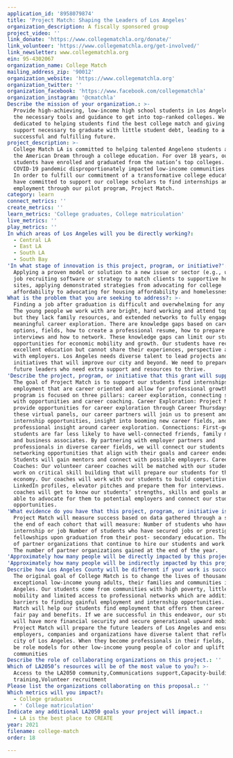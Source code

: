 ```yaml
---
application_id: '8958079874'
title: 'Project Match: Shaping the Leaders of Los Angeles'
organization_description: A fiscally sponsored group
project_video: ''
link_donate: 'https://www.collegematchla.org/donate/'
link_volunteer: 'https://www.collegematchla.org/get-involved/'
link_newsletter: www.collegematchla.org
ein: 95-4302067
organization_name: College Match
mailing_address_zip: '90012'
organization_website: 'https://www.collegematchla.org'
organization_twitter: ''
organization_facebook: 'https://www.facebook.com/collegematchla'
organization_instagram: '@cmatchla'
Describe the mission of your organization.: >-
  Provide high-achieving, low-income high school students in Los Angeles County
  the necessary tools and guidance to get into top-ranked colleges. We are
  dedicated to helping students find the best college match and giving them the
  support necessary to graduate with little student debt, leading to a
  successful and fulfilling future.
project_description: >-
  College Match LA is committed to helping talented Angeleno students achieve
  the American Dream through a college education. For over 18 years, our
  students have enrolled and graduated from the nation’s top colleges. The
  COVID-19 pandemic disproportionately impacted low-income communities of color.
  In order to fulfill our commitment of a transformative college education we
  have committed to support our college scholars to find internships and gainful
  employment through our pilot program, Project Match.
category: learn
connect_metrics: ''
create_metrics: ''
learn_metrics: 'College graduates, College matriculation'
live_metrics: ''
play_metrics: ''
In which areas of Los Angeles will you be directly working?:
  - Central LA
  - East LA
  - South LA
  - South Bay
'In what stage of innovation is this project, program, or initiative?': >-
  Applying a proven model or solution to a new issue or sector (e.g., using a
  job recruiting software or strategy to match clients to supportive housing
  sites, applying demonstrated strategies from advocating for college
  affordability to advocating for housing affordability and homelessness, etc.)
What is the problem that you are seeking to address?: >-
  Finding a job after graduation is difficult and overwhelming for any student.
  The young people we work with are bright, hard working and attend top colleges
  but they lack family resources, and extended networks to fully engage in
  meaningful career exploration. There are knowledge gaps based on career
  options, fields, how to create a professional resume, how to prepare for
  interviews and how to network. These knowledge gaps can limit our students’
  opportunities for economic mobility and growth. Our students have received an
  excellent education but cannot share their experiences, perspective and ideas
  with employers. Los Angeles needs diverse talent to lead projects and
  initiatives that will improve our city and beyond. We need to prepare our
  future leaders who need extra support and resources to thrive.
'Describe the project, program, or initiative that this grant will support to address the problem identified.': >-
  The goal of Project Match is to support our students find internships and
  employment that are career oriented and allow for professional growth. The
  program is focused on three pillars: career exploration, connecting students
  with opportunities and career coaching. Career Exploration: Project Match will
  provide opportunities for career exploration through Career Thursdays. During
  these virtual panels, our career partners will join us to present and share
  internship opportunities, insight into booming new career fields, and
  professional insight around career exploration. Connections: First-generation
  students are far less likely to have well-connected friends, family members
  and business associates. By partnering with employer partners and
  professionals in diverse career fields, we will connect our students to
  networking opportunities that align with their goals and career endeavours.
  Students will gain mentors and connect with possible employers. Career
  Coaches: Our volunteer career coaches will be matched with our students to
  work on critical skill building that will prepare our students for this new
  economy. Our coaches will work with our students to build competitive resumes,
  LinkedIn profiles, elevator pitches and prepare them for interviews. Our
  coaches will get to know our students’ strengths, skills and goals and will be
  able to advocate for them to potential employers and connect our students to
  opportunities.
'What evidence do you have that this project, program, or initiative is or will be successful, and how will you define and measure success?': >-
  Project Match will measure success based on data gathered through a survey at
  the end of each cohort that will measure: Number of students who have found an
  internship or job Number of students who have secured jobs or prestigious
  fellowships upon graduation from their post- secondary education. The number
  of partner organizations that continue to hire our students and work with us.
  The number of partner organizations gained at the end of the year.
'Approximately how many people will be directly impacted by this project, program, or initiative?': '720'
'Approximately how many people will be indirectly impacted by this project, program, or initiative?': '1500'
Describe how Los Angeles County will be different if your work is successful.: >-
  The original goal of College Match is to change the lives of thousands of
  exceptional low-income young adults, their families and communities in Los
  Angeles. Our students come from communities with high poverty, little social
  mobility and limited access to professional networks which are additional
  barriers to finding gainful employment and internship opportunities. Project
  Match will help our students find employment that offers them career growth,
  fair pay and benefits. If we are successful in this endeavor, our students
  will have more financial security and secure generational upward mobility.
  Project Match will prepare the future leaders of Los Angeles and ensure that
  employers, companies and organizations have diverse talent that reflect the
  city of Los Angeles. When they become professionals in their fields, they will
  be role models for other low-income young people of color and uplift their
  communities
Describe the role of collaborating organizations on this project.: ''
Which of LA2050’s resources will be of the most value to you?: >-
  Access to the LA2050 community,Communications support,Capacity-building and
  training,Volunteer recruitment
Please list the organizations collaborating on this proposal.: ''
Which metrics will you impact?:
  - College graduates
  - ' College matriculation'
Indicate any additional LA2050 goals your project will impact.:
  - LA is the best place to CREATE
year: 2021
filename: college-match
order: 18

---
```


